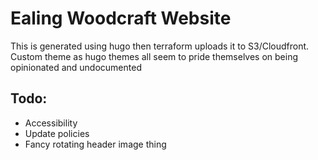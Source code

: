 # Ealing Woodcraft Website

This is generated using hugo then terraform uploads it to S3/Cloudfront. Custom theme as hugo themes all seem to pride themselves on being opinionated and undocumented

## Todo:
 * Accessibility
 * Update policies
 * Fancy rotating header image thing